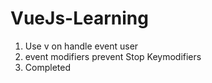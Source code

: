 # VueJs-Learning
1. Use v on handle event user
2. event modifiers
   prevent
   Stop
   Keymodifiers
3. Completed
